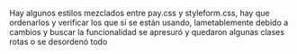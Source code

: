 Hay algunos estilos mezclados entre pay.css y styleform.css, hay que ordenarlos y 
verificar los que si se están usando, lametablemente debido a cambios y buscar la funcionalidad
se apresuró y quedaron algunas clases rotas o se desordenó todo 